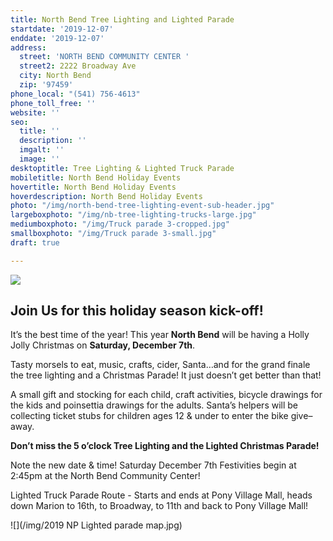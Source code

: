 ```yaml
---
title: North Bend Tree Lighting and Lighted Parade
startdate: '2019-12-07'
enddate: '2019-12-07'
address:
  street: 'NORTH BEND COMMUNITY CENTER '
  street2: 2222 Broadway Ave
  city: North Bend
  zip: '97459'
phone_local: "(541) 756-4613"
phone_toll_free: ''
website: ''
seo:
  title: ''
  description: ''
  imgalt: ''
  image: ''
desktoptitle: Tree Lighting & Lighted Truck Parade
mobiletitle: North Bend Holiday Events
hovertitle: North Bend Holiday Events
hoverdescription: North Bend Holiday Events
photo: "/img/north-bend-tree-lighting-event-sub-header.jpg"
largeboxphoto: "/img/nb-tree-lighting-trucks-large.jpg"
mediumboxphoto: "/img/Truck parade 3-cropped.jpg"
smallboxphoto: "/img/Truck parade 3-small.jpg"
draft: true

---
```

![](/img/nb-tree-lighting-trucks-695x322-1.jpg)

## Join Us for this holiday season kick-off!

It’s the best time of the year!  This year **North Bend** will be having a Holly Jolly Christmas on **Saturday, December 7th**.

Tasty morsels to eat, music, crafts, cider, Santa…and for the grand finale the tree lighting and a Christmas Parade!  It just doesn’t get better than that!

A small gift and stocking for each child, craft activities, bicycle drawings for the kids and poinsettia drawings for the adults.  Santa’s helpers will be collecting ticket stubs for children ages 12 & under to enter the bike give–away.

**Don’t miss the 5 o’clock Tree Lighting and the Lighted Christmas Parade!**

Note the new date & time! Saturday December 7th Festivities begin at 2:45pm at the North Bend Community Center!

Lighted Truck Parade Route - Starts and ends at Pony Village Mall, heads down Marion to 16th, to Broadway, to 11th and back to Pony Village Mall!

![](/img/2019 NP Lighted parade map.jpg)